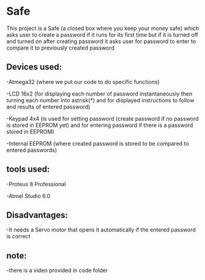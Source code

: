 # Safe
This project is a Safe (a closed box where you keep your money safe) which asks user to create a password if it runs for its first time but if it is turned off and turned on after creating password it asks user for password to enter to compare it to previously created password



## Devices used:

-Atmega32 (where we put our code to do specific functions)

-LCD 16x2 (for displaying each number of password instantaneously then turning each number into astrisk(*) and for displayed instructions to follow and results of entered password)

-Keypad 4x4 (is used for setting password (create password if no password is stored in EEPROM yet) and for entering password if there is a password stored in EEPROM)

-Internal EEPROM (where created password is stored to be compared to entered passwords)

## tools used:

-Proteus 8 Professional

-Atmel Studio 6.0


## Disadvantages:

-It needs a Servo motor that opens it automatically if the entered password is correct

## note:
-there is a video provided in code folder

